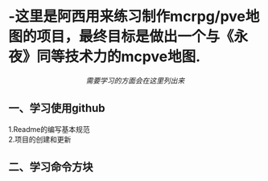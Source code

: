 # -这里是阿西用来练习制作mcrpg/pve地图的项目，最终目标是做出一个与《永夜》同等技术力的mcpve地图.
_<p align="center">需要学习的方面会在这里列出来</p>_  

## __一、学习使用github__  
1.Readme的编写基本规范  
2.项目的创建和更新  
## __二、学习命令方块__  
